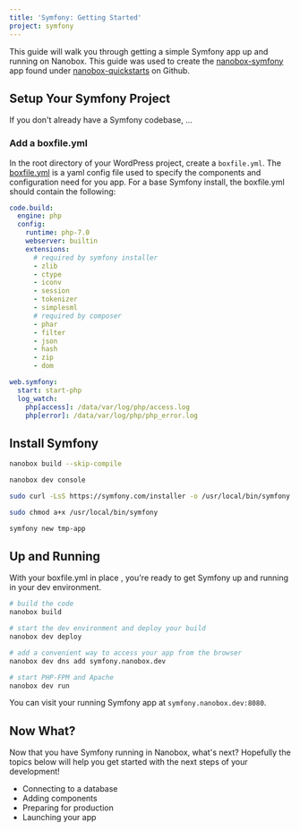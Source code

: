 ```yaml
---
title: 'Symfony: Getting Started'
project: symfony
---
```


This guide will walk you through getting a simple Symfony app up and running on Nanobox. This guide was used to create the [nanobox-symfony](https://github.com/nanobox-quickstarts/nanobox-symfony) app found under [nanobox-quickstarts](https://github.com/nanobox-quickstarts) on Github.

## Setup Your Symfony Project
If you don't already have a Symfony codebase, ...

### Add a boxfile.yml
In the root directory of your WordPress project, create a `boxfile.yml`. The [boxfile.yml](https://docs.nanobox.io/app-config/boxfile/) is a yaml config file used to specify the components and configuration need for you app. For a base Symfony install, the boxfile.yml should contain the following:

```yaml
code.build:
  engine: php
  config:
    runtime: php-7.0
    webserver: builtin
    extensions:
      # required by symfony installer
      - zlib
      - ctype
      - iconv
      - session
      - tokenizer
      - simplesml
      # required by composer
      - phar
      - filter
      - json
      - hash
      - zip
      - dom

web.symfony:
  start: start-php
  log_watch:
    php[access]: /data/var/log/php/access.log
    php[error]: /data/var/log/php/php_error.log
```

## Install Symfony
```bash
nanobox build --skip-compile

nanobox dev console

sudo curl -LsS https://symfony.com/installer -o /usr/local/bin/symfony

sudo chmod a+x /usr/local/bin/symfony

symfony new tmp-app
```

## Up and Running
With your boxfile.yml in place , you're ready to get Symfony up and running in your dev environment.


```bash
# build the code
nanobox build

# start the dev environment and deploy your build
nanobox dev deploy

# add a convenient way to access your app from the browser
nanobox dev dns add symfony.nanobox.dev

# start PHP-FPM and Apache
nanobox dev run
```

You can visit your running Symfony app at `symfony.nanobox.dev:8080`.

## Now What?
Now that you have Symfony running in Nanobox, what's next? Hopefully the topics below will help you get started with the next steps of your development!

- Connecting to a database
- Adding components
- Preparing for production
- Launching your app
